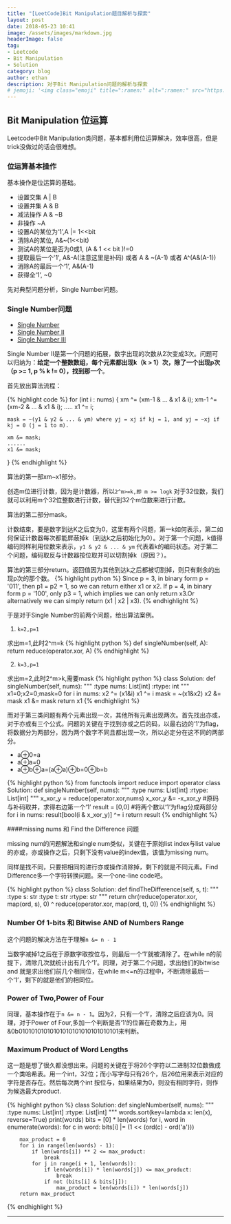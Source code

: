 ```yaml
---
title: "[LeetCode]Bit Manipulation题目解析与探索"
layout: post
date: 2018-05-23 10:41
image: /assets/images/markdown.jpg
headerImage: false
tag:
- Leetcode
- Bit Manipulation
- Solution
category: blog
author: ethan
description: 对于Bit Manipulation问题的解析与探索
# jemoji: '<img class="emoji" title=":ramen:" alt=":ramen:" src="https://assets.github.com/images/icons/emoji/unicode/1f35c.png" height="20" width="20" align="absmiddle">'
---
```


## Bit Manipulation 位运算

Leetcode中Bit Manipulation类问题，基本都利用位运算解决，效率很高，但是trick没做过的话会很难想。

### 位运算基本操作

基本操作是位运算的基础。

- 设置交集 A &#124; B
- 设置并集 A & B
- 减法操作 A & ~B
- 非操作 ~A
- 设置A的某位为‘1’,A &#124;= 1&lt;&lt;bit
- 清除A的某位, A&~(1&lt;&lt;bit)
- 测试A的某位是否为0或1, (A & 1 &lt;&lt; bit )!=0
- 提取最后一个'1', A&-A(注意这里是补码) 或者 A & ~(A-1) 或者 A^(A&(A-1))
- 消除A的最后一个‘1’, A&(A-1)
- 获得全‘1’,  ~0

先对典型问题分析，Single Number问题。

### Single Number问题
- [Single Number](https://leetcode.com/problems/single-number/)
- [Single Number II](https://leetcode.com/problems/single-number-ii/)
- [Single Number III](https://leetcode.com/problems/single-number-iii/)

Single Number II是第一个问题的拓展，数字出现的次数从2次变成3次。问题可以归纳为：**给定一个整数数组，每个元素都出现k（k > 1）次，除了一个出现p次（p >= 1, p % k != 0），找到那一个**。

首先放出算法流程：

{% highlight code %}
for (int i : nums) {
    xm ^= (xm-1 & ... & x1 & i); 
    xm-1 ^= (xm-2 & ... & x1 & i);
    .....
    x1 ^= i;
    
    mask = ~(y1 & y2 & ... & ym) where yj = xj if kj = 1, and yj = ~xj if kj = 0 (j = 1 to m).

    xm &= mask;
    ......
    x1 &= mask;
}
{% endhighlight %}

算法的第一部xm~x1部分。

创造m位进行计数，因为是计数器，所以`2^m>=k,即 m >= logk` 对于32位数，我们就可以利用m个32位整数进行计数，替代到32个m位数来进行计数。

算法的第二部分mask。

计数结束，要是数字到达K之后变为0，这里有两个问题，第一k如何表示，第二如何保证计数器每次都能屏蔽掉k（到达k之后初始化为0）。对于第一个问题，k值得编码同样利用位数来表示，`y1 & y2 & ... & ym` 代表着k的编码状态。对于第二个问题，编码取反与计数器按位取并可以切割掉k（原因？）。

算法的第三部分return。返回值因为其他到达k之后都被切割掉，则只有剩余的出现p次的那个数。
{% highlight python %}
Since p = 3, in binary form p = '011', then p1 = p2 = 1, so we can return either x1 or x2. 
If p = 4, in binary form p = '100', only p3 = 1, which implies we can only return x3.Or alternatively we can simply return (x1 | x2 | x3).
{% endhighlight %}

于是对于Single Number的前两个问题，给出算法案例。

1. `k=2,p=1`

求出m=1,此时2^m=k
{% highlight python %}
def singleNumber(self, A):
    return reduce(operator.xor, A)
{% endhighlight %}

2. `k=3,p=1`

求出m=2,此时2^m>k,需要mask
{% highlight python %}
class Solution:
    def singleNumber(self, nums):
        """
        :type nums: List[int]
        :rtype: int
        """
        x1=0;x2=0;mask=0
        for i in nums:
            x2 ^= (x1&i)
            x1 ^= i
            mask = ~(x1&x2)
            x2 &= mask
            x1 &= mask
        return x1
{% endhighlight %}

而对于第三类问题有两个元素出现一次，其他所有元素出现两次。首先找出亦或，对于亦或有三个公式。问题的关键在于找到亦或之后的码，以最右边的‘1’为flag，将数据分为两部分，因为两个数字不同且都出现一次，所以必定分在这不同的两部分。
- a⊕0=a
- a⊕a=0
- a⊕b⊕a=(a⊕a)⊕b=0⊕b=b

{% highlight python %}
from functools import reduce
import operator
class Solution:
    def singleNumber(self, nums):
        """
        :type nums: List[int]
        :rtype: List[int]
        """
        x_xor_y = reduce(operator.xor,nums)
        x_xor_y &= -x_xor_y #原码与补码取并，求得右边第一个‘1’
        result = [0,0] #将两个数以‘1’为flag分成两部分
        for i in nums:
             result[bool(i & x_xor_y)] ^= i
        return result
{% endhighlight %}

####missing nums 和 Find the Difference 问题

missing num的问题解法和single num类似，关键在于原始list index与list value的亦或，亦或操作之后，只剩下没有value的index值，该值为missing num。

同样是找不同，只要把相同的进行亦或操作消除掉，剩下的就是不同元素。Find Difference多一个字符转换问题。来一个one-line code吧。

{% highlight python %}
class Solution:
    def findTheDifference(self, s, t):
        """
        :type s: str
        :type t: str
        :rtype: str
        """
        return chr(reduce(operator.xor, map(ord, s), 0) ^ reduce(operator.xor, map(ord, t), 0))
{% endhighlight %}
            

### Number Of 1-bits 和 Bitwise AND of Numbers Range
这个问题的解决方法在于理解`n &= n - 1`

当数字减掉1之后在于原数字取按位与，则最后一个‘1’就被清除了。在while n的前提下，清除几次就统计出有几个‘1’。同理，对于第二个问题，求出他们的bitwise and 就是求出他们前几个相同位，在while m<=n的过程中，不断清除最后一个‘1’，剩下的就是他们的相同位。

### Power of Two,Power of Four

同理，基本操作在于`n &= n - 1`。因为2，只有一个‘1’，清除之后应该为0。同理，对于Power of Four,多加一个判断是否‘1’的位置在奇数为上，用&0b01010101010101010101010101010101来判断。

### Maximum Product of Word Lengths 

这一题是想了很久都没想出来。问题的关键在于将26个字符以二进制32位数做成一个类哈希表。用一个int，32位；而小写字母只有26个，后26位用来表示对应的字符是否存在。然后每次两个int 按位与，如果结果为0，则没有相同字符，则作为候选最大product.

{% highlight python %}
class Solution:
    def singleNumber(self, nums):
        """
        :type nums: List[int]
        :rtype: List[int]
        """
        words.sort(key=lambda x: len(x), reverse=True)
        print(words)
        bits = [0] * len(words)
        for i, word in enumerate(words):
            for c in word:
                bits[i] |= (1 << (ord(c) - ord('a')))

        max_product = 0
        for i in range(len(words) - 1):
            if len(words[i]) ** 2 <= max_product:
                break
            for j in range(i + 1, len(words)):
                if len(words[i]) * len(words[j]) <= max_product:
                    break
                if not (bits[i] & bits[j]):
                    max_product = len(words[i]) * len(words[j])
        return max_product
{% endhighlight %}





---


